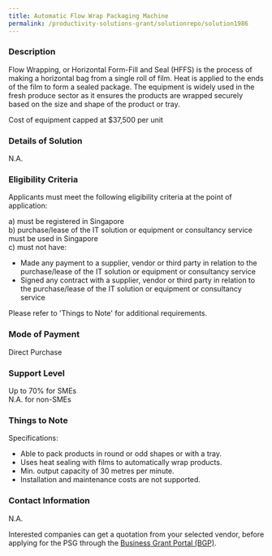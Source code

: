 ```yaml
---
title: Automatic Flow Wrap Packaging Machine
permalink: /productivity-solutions-grant/solutionrepo/solution1986
---
```


### Description

Flow Wrapping, or Horizontal Form-Fill and Seal (HFFS) is the process of making a horizontal bag from a single roll of film. Heat is applied to the ends of the film to form a sealed package. The equipment is widely used in the fresh produce sector as it ensures the products are wrapped securely based on the size and shape of the product or tray.

Cost of equipment capped at $37,500 per unit

### Details of Solution

N.A.

### Eligibility Criteria

Applicants must meet the following eligibility criteria at the point of application:

a) must be registered in Singapore <br>
b) purchase/lease of the IT solution or equipment or consultancy service must be used in Singapore <br>
c) must not have:
- Made any payment to a supplier, vendor or third party in relation to the purchase/lease of the IT solution or equipment or consultancy service
- Signed any contract with a supplier, vendor or third party in relation to the purchase/lease of the IT solution or equipment or consultancy service

Please refer to 'Things to Note' for additional requirements.

### Mode of Payment
Direct Purchase

### Support Level
Up to 70% for SMEs <br>
N.A. for non-SMEs

### Things to Note
Specifications:
- Able to pack products in round or odd shapes or with a tray.
- Uses heat sealing with films to automatically wrap products.
- Min. output capacity of 30 metres per minute.
- Installation and maintenance costs are not supported.


### Contact Information
N.A.

Interested companies can get a quotation from your selected vendor, before applying for the PSG through the <a target='_blank' rel='noopener' href='https://www.businessgrants.gov.sg/'>Business Grant Portal (BGP)</a>.
